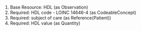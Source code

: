 1. Base Resource: HDL (as Observation)
1. Required: HDL code - LOINC 14646-4 (as CodeableConcept)
1. Required: subject of care (as Reference(Patient))
1. Required: HDL value   (as Quantity)
		